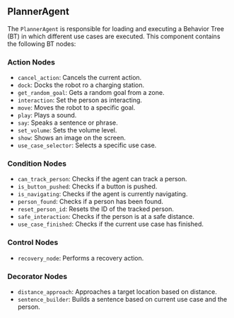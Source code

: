 ## PlannerAgent

The `PlannerAgent` is responsible for loading and executing a Behavior Tree (BT) in which different use cases are executed. This component contains the following BT nodes:

### Action Nodes
 * `cancel_action`: Cancels the current action.
 * `dock`: Docks the robot ro a charging station.
 * `get_random_goal`: Gets a random goal from a zone.
 * `interaction`: Set the person as interacting.
 * `move`: Moves the robot to a specific goal.
 * `play`: Plays a sound.
 * `say`: Speaks a sentence or phrase.
 * `set_volume`: Sets the volume level.
 * `show`: Shows an image on the screen.
 * `use_case_selector`: Selects a specific use case.

### Condition Nodes
 * `can_track_person`: Checks if the agent can track a person.
 * `is_button_pushed`: Checks if a button is pushed.
 * `is_navigating`: Checks if the agent is currently navigating.
 * `person_found`: Checks if a person has been found.
 * `reset_person_id`: Resets the ID of the tracked person.
 * `safe_interaction`: Checks if the person is at a safe distance.
 * `use_case_finished`: Checks if the current use case has finished.

### Control Nodes
 * `recovery_node`: Performs a recovery action.

### Decorator Nodes
 * `distance_approach`: Approaches a target location based on distance.
 * `sentence_builder`: Builds a sentence based on current use case and the person.
